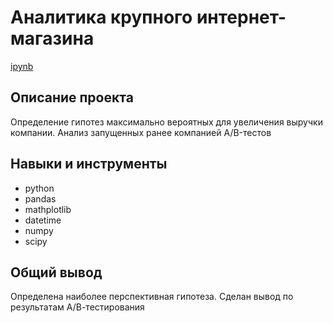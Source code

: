 # Аналитика крупного интернет-магазина
[ipynb](https://github.com/ksyuuush/yandex_practicum/blob/main/06_analitika_internet_magazina/06_analitika_internet_magazina.ipynb)

## Описание проекта
Определение гипотез максимально вероятных для увеличения выручки компании. Анализ запущенных ранее компанией A/B-тестов
## Навыки и инструменты
- python
- pandas
- mathplotlib
- datetime
- numpy
- scipy
## Общий вывод
Определена наиболее перспективная гипотеза. Сделан вывод по результатам А/В-тестирования
